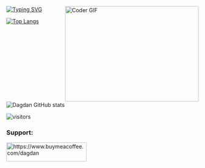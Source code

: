 
[![Typing SVG](https://readme-typing-svg.herokuapp.com?color=%2326F711&lines=Welcome;My+name+is+Dagdan;I+am+frontend+developer)](https://git.io/typing-svg)
<img align="right" alt="Coder GIF" height=250 width=350 src="https://cdn.dribbble.com/users/730703/screenshots/6581243/avento.gif" />


<!-- [![Readme Card](https://github-readme-stats.vercel.app/api/pin/?username=gylychmedov&theme=chartreuse-dark&repo=gylychmedov&hide_border=true)](https://github.com/gylychmedov/gylychmedov) -->

[![Top Langs](https://github-readme-stats.vercel.app/api/top-langs/?username=gylychmedov&theme=chartreuse-dark&hide_border=true)](https://github.com/gylychmedov)
![Dagdan GitHub stats](https://github-readme-stats.vercel.app/api?username=gylychmedov&count_private=true&theme=chartreuse-dark&show_icons=true&hide_border=true)

![visitors](https://visitor-badge.laobi.icu/badge?page_id=gylychmedov)


<h3 align="left">Support:</h3>
<p><a href="https://www.buymeacoffee.com/https://www.buymeacoffee.com/dagdan"> <img align="left" src="https://cdn.buymeacoffee.com/buttons/v2/default-yellow.png" height="50" width="210" alt="https://www.buymeacoffee.com/dagdan" /></a></p><br>




